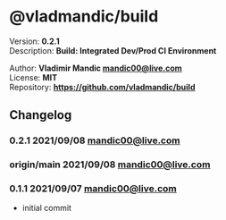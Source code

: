 # @vladmandic/build  

  Version: **0.2.1**  
  Description: **Build: Integrated Dev/Prod CI Environment**  
  
  Author: **Vladimir Mandic <mandic00@live.com>**  
  License: **MIT**  
  Repository: **<https://github.com/vladmandic/build>**  
  
## Changelog
  
### **0.2.1** 2021/09/08 mandic00@live.com


### **origin/main** 2021/09/08 mandic00@live.com


### **0.1.1** 2021/09/07 mandic00@live.com

- initial commit
